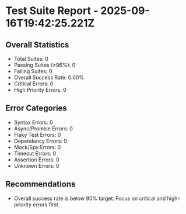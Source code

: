 # Test Suite Report - 2025-09-16T19:42:25.221Z

## Overall Statistics
- Total Suites: 0
- Passing Suites (≥96%): 0
- Failing Suites: 0
- Overall Success Rate: 0.00%
- Critical Errors: 0
- High Priority Errors: 0

## Error Categories
- Syntax Errors: 0
- Async/Promise Errors: 0
- Flaky Test Errors: 0
- Dependency Errors: 0
- Mock/Spy Errors: 0
- Timeout Errors: 0
- Assertion Errors: 0
- Unknown Errors: 0

## Recommendations
- Overall success rate is below 95% target. Focus on critical and high-priority errors first.